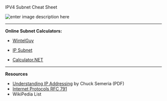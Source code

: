 IPV4 Subnet Cheat Sheet

![enter image description here](https://i1.wp.com/www.icttoolbox.nl/wp-content/uploads/2018/03/SubMask.jpg?w=467&ssl=1)

---
**Online Subnet Calculators:**


 - [WintelGuy](http://wintelguy.com) 

 - [IP Subnet](http://www.subnet-calculator.com/)

 - [Calculator.NET](https://www.calculator.net/ip-subnet-calculator.html)

---
**Resources**

 - [Understanding IP Addressing](https://staff.informatics.buu.ac.th/~seree/lecture/netlab/ipaddressing.pdf) by Chuck Semeria (PDF)
 - [Internet Protocols RFC 791](https://tools.ietf.org/html/rfc791)
 - WikiPedia List

<!--stackedit_data:
eyJoaXN0b3J5IjpbMTAwMjM1MjAwOSwtMjExMTExMzQ0MSwxMj
YyMzIxMjE4LC0xMDE2NjI4Mzc4LDQ4NjUxMzUyLC0zOTk5Mzkw
NTQsMTc3NjUxMjgyLDExMDA5MzAyMDRdfQ==
-->